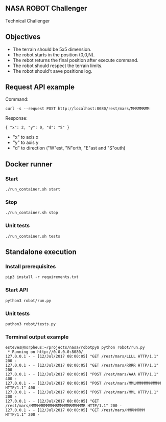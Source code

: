 ## NASA ROBOT Challenger

Technical Challenger

## Objectives

* The terrain should be 5x5 dimension.
* The robot starts in the position (0,0,N).
* The rebot returns the final position after execute command.
* The robot should respect the terrain limits.
* The robot should't save positions log.

## Request API example

Command:

`curl -s --request POST http://localhost:8080/rest/mars/MMRMMRMM`

Response:

```
{ "x": 2, "y": 0, "d": "S" }
```

* "x" to axis x
* "y" to axis y
* "d" to direction ("W"est, "N"orth, "E"ast and "S"outh)

## Docker runner

### Start

`./run_container.sh start`

### Stop

`./run_container.sh stop`

### Unit tests

`./run_container.sh tests`

## Standalone execution

### Install prerequisites

`pip3 install -r requirements.txt`

### Start API

`python3 robot/run.py`

### Unit tests

`puthon3 robot/tests.py`

### Terminal output example

```
esteves@morpheus:~/projects/nasa/robotpy$ python robot/run.py
 * Running on http://0.0.0.0:8080/
127.0.0.1 - - [12/Jul/2017 08:00:05] "GET /rest/mars/LLLL HTTP/1.1" 200 -
127.0.0.1 - - [12/Jul/2017 08:00:05] "GET /rest/mars/RRRR HTTP/1.1" 200 -
127.0.0.1 - - [12/Jul/2017 08:00:05] "POST /rest/mars/AAA HTTP/1.1" 400 -
127.0.0.1 - - [12/Jul/2017 08:00:05] "POST /rest/mars/MMLMMMMMMMMMMM HTTP/1.1" 400 -
127.0.0.1 - - [12/Jul/2017 08:00:05] "POST /rest/mars/MML HTTP/1.1" 200 -
127.0.0.1 - - [12/Jul/2017 08:00:05] "GET /rest/mars/MMMMMRMMMMMRMMMMMRMMMMMR HTTP/1.1" 200 -
127.0.0.1 - - [12/Jul/2017 08:00:05] "GET /rest/mars/MMRMMRMM HTTP/1.1" 200 -
```
